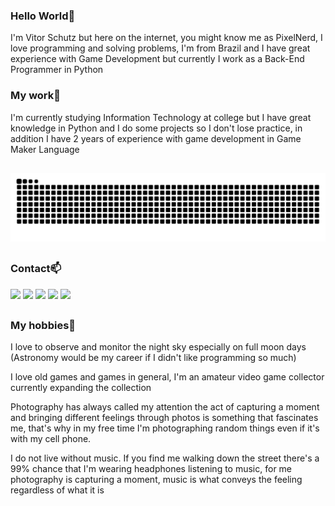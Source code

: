 
### Hello World👋

I'm Vitor Schutz but here on the internet, you might know me as PixelNerd, I love programming and solving problems, I'm from Brazil and I have great experience with Game Development but currently I work as a Back-End Programmer in Python

### My work🔧

I'm currently studying Information Technology at college but I have great knowledge in Python and I do some projects so I don't lose practice, in addition I have 2 years of experience with game development in Game Maker Language


  ##
  ![Snake animation](https://github.com/VitorSchutz/VitorSchutz/blob/output/github-contribution-grid-snake.svg)
  ##



### Contact📫
<div> 
  <a href = "mailto:PixelNerdNetwork@gmail.com"><img src="https://img.shields.io/badge/-Gmail-%23333?style=for-the-badge&logo=gmail&logoColor=white" target="_blank"></a>
  <a href="https://www.instagram.com/vitorschutz/?hl=pt-br" target="_blank"><img src="https://img.shields.io/badge/-Instagram-%23E4405F?style=for-the-badge&logo=instagram&logoColor=white" target="_blank"></a>
  <a href="https://twitter.com/VitorSchutz1" target="_blank"><img src="https://img.shields.io/badge/Twitter-1DA1F2?style=for-the-badge&logo=twitter&logoColor=white" target="_blank"></a>
  <a href="https://www.youtube.com/channel/UCp1yOVFd0j7h-LT3VzIS75Q" target="_blank"><img src="https://img.shields.io/badge/YouTube-FF0000?style=for-the-badge&logo=youtube&logoColor=white" target="_blank"></a>
 	<a href="https://www.twitch.tv/pixelnerdguild" target="_blank"><img src="https://img.shields.io/badge/Twitch-9146FF?style=for-the-badge&logo=twitch&logoColor=white" target="_blank"></a>

  
 

  ##


### My hobbies🔭

I love to observe and monitor the night sky especially on full moon days (Astronomy would be my career if I didn't like programming so much)

I love old games and games in general, I'm an amateur video game collector currently expanding the collection

Photography has always called my attention the act of capturing a moment and bringing different feelings through photos is something that fascinates me, that's why in my free time I'm photographing random things even if it's with my cell phone.

I do not live without music.
If you find me walking down the street there's a 99% chance that I'm wearing headphones listening to music, for me photography is capturing a moment, music is what conveys the feeling regardless of what it is





